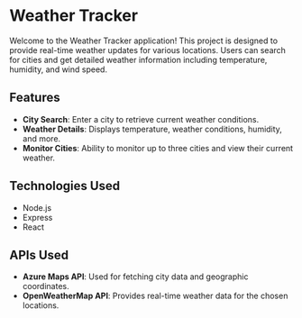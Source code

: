 # Weather Tracker

Welcome to the Weather Tracker application! This project is designed to provide real-time weather updates for various locations. Users can search for cities and get detailed weather information including temperature, humidity, and wind speed.

## Features

- **City Search**: Enter a city to retrieve current weather conditions.
- **Weather Details**: Displays temperature, weather conditions, humidity, and more.
- **Monitor Cities**: Ability to monitor up to three cities and view their current weather.

## Technologies Used

- Node.js
- Express
- React
<!-- - Azure Container Instances (ACI)
- Azure Container Registry (ACR) -->

## APIs Used

- **Azure Maps API**: Used for fetching city data and geographic coordinates.
- **OpenWeatherMap API**: Provides real-time weather data for the chosen locations.

<!-- ## Setup and Installation

1. Clone the repository.
2. Install dependencies: `npm install`
3. Run the application: `npm start`

Feel free to fork this repository or submit pull requests. We appreciate your feedback and contributions to improving this project! -->
